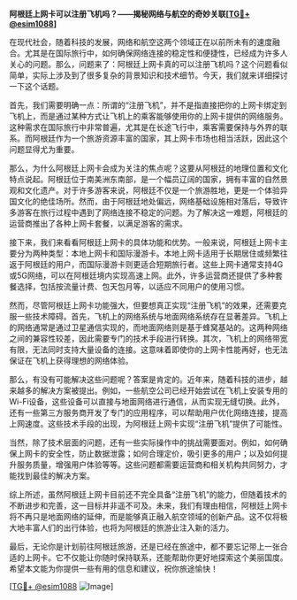 **阿根廷上网卡可以注册飞机吗？——揭秘网络与航空的奇妙关联[[TG💪+ @esim1088](https://t.me/s/esim1088)]**

在现代社会，随着科技的发展，网络和航空这两个领域正在以前所未有的速度融合。尤其是在国际旅行中，如何确保网络连接的稳定性和便捷性，已经成为许多人关心的问题。那么，问题来了：阿根廷上网卡真的可以注册飞机吗？这个问题看似简单，实际上涉及到了很多复杂的背景知识和技术细节。今天，我们就来详细探讨一下这个话题。

首先，我们需要明确一点：所谓的“注册飞机”，并不是指直接把你的上网卡绑定到飞机上，而是通过某种方式让飞机上的乘客能够使用你的上网卡提供的网络服务。这种需求在国际旅行中非常普遍，尤其是在长途飞行中，乘客需要保持与外界的联系。而阿根廷作为一个旅游资源丰富的国家，其上网卡市场也相当活跃，因此这个问题显得尤为重要。

那么，为什么阿根廷上网卡会成为关注的焦点呢？这要从阿根廷的地理位置和文化特点说起。阿根廷位于南美洲东南部，是一个幅员辽阔的国家，拥有丰富的自然景观和文化遗产。对于许多游客来说，阿根廷不仅是一个旅游胜地，更是一个体验异国文化的绝佳场所。然而，由于阿根廷地处偏远，网络基础设施相对落后，导致许多游客在旅行过程中遇到了网络连接不稳定的问题。为了解决这一难题，阿根廷的运营商推出了各种上网卡套餐，以满足游客的需求。

接下来，我们来看看阿根廷上网卡的具体功能和优势。一般来说，阿根廷上网卡主要分为两种类型：本地上网卡和国际漫游卡。本地上网卡适用于长期居住或频繁往返于阿根廷的用户，而国际漫游卡则更适合短期旅行者。这些上网卡通常支持4G或5G网络，可以在阿根廷境内实现高速上网。此外，许多运营商还提供了多种套餐选择，包括按流量计费、包天包月等，以适应不同用户的使用习惯。

然而，尽管阿根廷上网卡功能强大，但要想真正实现“注册飞机”的效果，还需要克服一些技术障碍。首先，飞机上的网络系统与地面网络系统存在显著差异。飞机上的网络通常是通过卫星通信实现的，而地面网络则是基于蜂窝基站的。这两种网络之间的兼容性较差，因此需要专门的技术手段进行转换。其次，飞机上的网络带宽有限，无法同时支持大量设备的连接。这意味着即使你的上网卡性能再好，也无法保证在飞机上获得理想的网络体验。

那么，有没有可能解决这些问题呢？答案是肯定的。近年来，随着科技的进步，越来越多的解决方案被提出。例如，一些航空公司已经开始尝试在飞机上安装专用的Wi-Fi设备，这些设备可以直接与地面网络进行通信，从而实现无缝切换。此外，还有一些第三方服务商开发了专门的应用程序，可以帮助用户优化网络连接，提高上网速度。这些技术手段的出现，为阿根廷上网卡实现“注册飞机”提供了可能性。

当然，除了技术层面的问题，还有一些实际操作中的挑战需要面对。例如，如何确保上网卡的安全性，防止数据泄露；如何合理定价，吸引更多的用户；以及如何提升服务质量，增强用户体验等等。这些问题都需要运营商和相关机构共同努力，才能找到最佳的解决方案。

综上所述，虽然阿根廷上网卡目前还不完全具备“注册飞机”的能力，但随着技术的不断进步和完善，这一目标并非遥不可及。未来，我们有理由相信，阿根廷上网卡将不再只是地面网络的延伸，而是能够真正融入航空领域的创新产品。这不仅将极大地丰富人们的出行体验，也将为阿根廷的旅游业注入新的活力。

最后，无论你是计划前往阿根廷旅游，还是已经在旅途中，都不要忘记带上一张合适的上网卡。它不仅能让你随时保持联系，还能帮助你更好地探索这个美丽国度。希望本文能为你提供一些有用的信息和建议，祝你旅途愉快！

[[TG💪+ @esim1088](https://t.me/s/esim1088) ![Image](https://i.postimg.cc/4NQfJmqS/Snipaste-2025-05-13-00-14-12.png)]